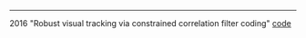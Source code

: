 ---
2016 "Robust visual tracking via constrained correlation filter coding"
[code](http://sgre.github.io/publication/OTSDF)
